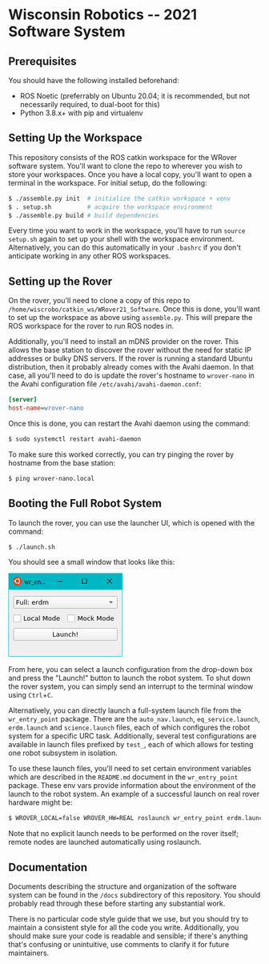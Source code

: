 # Wisconsin Robotics -- 2021 Software System

## Prerequisites

You should have the following installed beforehand:

* ROS Noetic (preferrably on Ubuntu 20.04; it is recommended, but not necessarily required, to dual-boot for this)
* Python 3.8.x+ with pip and virtualenv

## Setting Up the Workspace

This repository consists of the ROS catkin workspace for the WRover software system.
You'll want to clone the repo to wherever you wish to store your workspaces.
Once you have a local copy, you'll want to open a terminal in the workspace.
For initial setup, do the following:

```sh
$ ./assemble.py init  # initialize the catkin workspace + venv
$ . setup.sh          # acquire the workspace environment
$ ./assemble.py build # build dependencies
```

Every time you want to work in the workspace, you'll have to run `source setup.sh` again to set up your shell with the workspace environment. Alternatively, you can do this automatically in your `.bashrc` if you don't anticipate working in any other ROS workspaces.

## Setting up the Rover

On the rover, you'll need to clone a copy of this repo to `/home/wiscrobo/catkin_ws/WRover21_Software`.
Once this is done, you'll want to set up the workspace as above using `assemble.py`.
This will prepare the ROS workspace for the rover to run ROS nodes in.

Additionally, you'll need to install an mDNS provider on the rover.
This allows the base station to discover the rover without the need for static IP addresses or bulky DNS servers.
If the rover is running a standard Ubuntu distribution, then it probably already comes with the Avahi daemon.
In that case, all you'll need to do is update the rover's hostname to `wrover-nano` in the Avahi configuration file `/etc/avahi/avahi-daemon.conf`:

```ini
[server]
host-name=wrover-nano
```

Once this is done, you can restart the Avahi daemon using the command:

```sh
$ sudo systemctl restart avahi-daemon
```

To make sure this worked correctly, you can try pinging the rover by hostname from the base station:

```sh
$ ping wrover-nano.local
```

## Booting the Full Robot System

To launch the rover, you can use the launcher UI, which is opened with the command:

```sh
$ ./launch.sh
```

You should see a small window that looks like this:

![](launcher_ui.png)

From here, you can select a launch configuration from the drop-down box and press the "Launch!" button to launch the robot system.
To shut down the rover system, you can simply send an interrupt to the terminal window using `Ctrl`+`C`.

Alternatively, you can directly launch a full-system launch file from the `wr_entry_point` package.
There are the `auto_nav.launch`, `eq_service.launch`, `erdm.launch` and `science.launch` files, each of which configures the robot system for a specific URC task.
Additionally, several test configurations are available in launch files prefixed by `test_`, each of which allows for testing one robot subsystem in isolation.

To use these launch files, you'll need to set certain environment variables which are described in the `README.md` document in the `wr_entry_point` package.
These env vars provide information about the environment of the launch to the robot system.
An example of a successful launch on real rover hardware might be:

```sh
$ WROVER_LOCAL=false WROVER_HW=REAL roslaunch wr_entry_point erdm.launch
```

Note that no explicit launch needs to be performed on the rover itself; remote nodes are launched automatically using roslaunch.

## Documentation

Documents describing the structure and organization of the software system can be found in the `/docs` subdirectory of this repository.
You should probably read through these before starting any substantial work.

There is no particular code style guide that we use, but you should try to maintain a consistent style for all the code you write. Additionally, you should make sure your code is readable and sensible; if there's anything that's confusing or unintuitive, use comments to clarify it for future maintainers.
